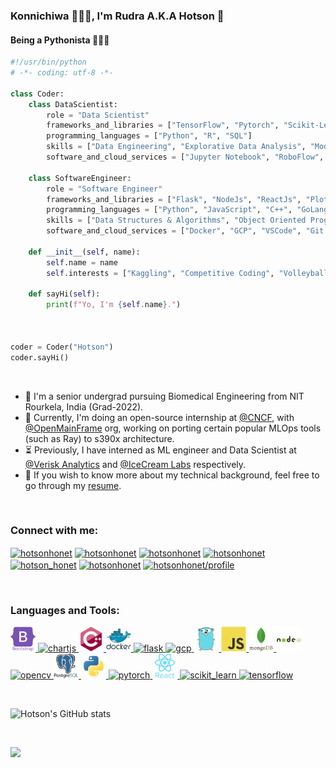 ### Konnichiwa 🙋🏼‍♂️, I'm Rudra A.K.A Hotson 👋

<!--
**HOTSONHONET/HOTSONHONET** is a ✨ _special_ ✨ repository because its `README.md` (this file) appears on your GitHub profile.

Here are some ideas to get you started:

- 🔭 I'm a senior undergrad pursuing Biomedical Engineering from NIT Rourkela, India (Grad-2022)
- 🌱 I’m currently learning ...
- 👯 Currently, I'm doing an open-source internship at 
- 🤔 I’m looking for help with ...
- 💬 Ask me about ...
- 📫 How to reach me: ...
- 😄 Pronouns: ...
- ⚡ Fun fact: ...
-->

#### Being a Pythonista 👨🏼‍💻

```Python
#!/usr/bin/python
# -*- coding: utf-8 -*-

class Coder:
    class DataScientist:
        role = "Data Scientist"
        frameworks_and_libraries = ["TensorFlow", "Pytorch", "Scikit-Learn", "HuggingFace", "Pandas", "Numpy"]
        programming_languages = ["Python", "R", "SQL"]
        skills = ["Data Engineering", "Explorative Data Analysis", "Models", "Computer Vision", "NLP", "Deploying"]
        software_and_cloud_services = ["Jupyter Notebook", "RoboFlow", "Tableau"]
    
    class SoftwareEngineer:
        role = "Software Engineer"
        frameworks_and_libraries = ["Flask", "NodeJs", "ReactJs", "Plotly-dash", "ChartJs"]
        programming_languages = ["Python", "JavaScript", "C++", "GoLang", "SQL"]
        skills = ["Data Structures & Algorithms", "Object Oriented Programming", "Web Development"]
        software_and_cloud_services = ["Docker", "GCP", "VSCode", "Git & GitHub", "PostgreSql", "MongoDB"]
        
    def __init__(self, name):
        self.name = name
        self.interests = ["Kaggling", "Competitive Coding", "Volleyball", "Hackathons", "Anime"]
        
    def sayHi(self):
        print(f"Yo, I'm {self.name}.")
    
    

coder = Coder("Hotson")
coder.sayHi()

```
<br>

- 🔭 I'm a senior undergrad pursuing Biomedical Engineering from NIT Rourkela, India (Grad-2022).
- 👯 Currently, I'm doing an open-source internship at [@CNCF](https://www.cncf.io), with [@OpenMainFrame](https://www.openmainframeproject.org) org, working on porting certain popular MLOps tools (such as Ray) to s390x architecture.
- ⏳ Previously, I have interned as ML engineer and Data Scientist at [@Verisk Analytics](https://www.verisk.com) and [@IceCream Labs](https://icecreamlabs.com) respectively.
- 💬 If you wish to know more about my technical background, feel free to go through my [resume](https://drive.google.com/drive/folders/1Ec19U-PZKioOBH9C7vWNifctlWEG3mMo?usp=sharing).

<br>

<!-- ### Connect with me

[<img src="https://raw.githubusercontent.com/Raymo111/Raymo111/master/socials/linkedin.png" height="40em" align="center" alt="Follow Hotson on LinkedIn" title="Follow Raymo111 on LinkedIn"/>](https://linkedin.com/in/hotsonhonet)
[<img src="https://raw.githubusercontent.com/Raymo111/Raymo111/master/socials/twitter.svg" height="40em" align="center" alt="Follow Hotson on Twitter" title="Follow Raymo111 on Twitter"/>](https://twitter.com/hotsonhonet)
[<img src="https://raw.githubusercontent.com/Raymo111/Raymo111/master/socials/instagram.svg" height="40em" align="center" alt="Follow Hotson on Instagram" title="Follow Raymo111 on Instagram"/>](https://instagram.com/hotsonhonet) -->

<h3 align="left">Connect with me:</h3>
<p align="left">
<a href="https://twitter.com/hotsonhonet" target="blank"><img align="center" src="https://raw.githubusercontent.com/rahuldkjain/github-profile-readme-generator/master/src/images/icons/Social/twitter.svg" alt="hotsonhonet" height="30" width="40" /></a>
<a href="https://linkedin.com/in/hotsonhonet" target="blank"><img align="center" src="https://raw.githubusercontent.com/rahuldkjain/github-profile-readme-generator/master/src/images/icons/Social/linked-in-alt.svg" alt="hotsonhonet" height="30" width="40" /></a>
<a href="https://kaggle.com/hotsonhonet" target="blank"><img align="center" src="https://raw.githubusercontent.com/rahuldkjain/github-profile-readme-generator/master/src/images/icons/Social/kaggle.svg" alt="hotsonhonet" height="30" width="40" /></a>
<a href="https://instagram.com/hotsonhonet" target="blank"><img align="center" src="https://raw.githubusercontent.com/rahuldkjain/github-profile-readme-generator/master/src/images/icons/Social/instagram.svg" alt="hotsonhonet" height="30" width="40" /></a>
<a href="https://www.codechef.com/users/hotson_honet" target="blank"><img align="center" src="https://cdn.jsdelivr.net/npm/simple-icons@3.1.0/icons/codechef.svg" alt="hotson_honet" height="30" width="40" /></a>
<a href="https://www.leetcode.com/hotsonhonet" target="blank"><img align="center" src="https://raw.githubusercontent.com/rahuldkjain/github-profile-readme-generator/master/src/images/icons/Social/leet-code.svg" alt="hotsonhonet" height="30" width="40" /></a>
<a href="https://auth.geeksforgeeks.org/user/hotsonhonet/profile" target="blank"><img align="center" src="https://raw.githubusercontent.com/rahuldkjain/github-profile-readme-generator/master/src/images/icons/Social/geeks-for-geeks.svg" alt="hotsonhonet/profile" height="30" width="40" /></a>
</p>

<br>

<h3 align="left">Languages and Tools:</h3>
<p align="left"> <a href="https://getbootstrap.com" target="_blank" rel="noreferrer"> <img src="https://raw.githubusercontent.com/devicons/devicon/master/icons/bootstrap/bootstrap-plain-wordmark.svg" alt="bootstrap" width="40" height="40"/> </a> <a href="https://www.chartjs.org" target="_blank" rel="noreferrer"> <img src="https://www.chartjs.org/media/logo-title.svg" alt="chartjs" width="40" height="40"/> </a> <a href="https://www.w3schools.com/cpp/" target="_blank" rel="noreferrer"> <img src="https://raw.githubusercontent.com/devicons/devicon/master/icons/cplusplus/cplusplus-original.svg" alt="cplusplus" width="40" height="40"/> </a> <a href="https://www.docker.com/" target="_blank" rel="noreferrer"> <img src="https://raw.githubusercontent.com/devicons/devicon/master/icons/docker/docker-original-wordmark.svg" alt="docker" width="40" height="40"/> </a> <a href="https://flask.palletsprojects.com/" target="_blank" rel="noreferrer"> <img src="https://www.vectorlogo.zone/logos/pocoo_flask/pocoo_flask-icon.svg" alt="flask" width="40" height="40"/> </a> <a href="https://cloud.google.com" target="_blank" rel="noreferrer"> <img src="https://www.vectorlogo.zone/logos/google_cloud/google_cloud-icon.svg" alt="gcp" width="40" height="40"/> </a> <a href="https://golang.org" target="_blank" rel="noreferrer"> <img src="https://raw.githubusercontent.com/devicons/devicon/master/icons/go/go-original.svg" alt="go" width="40" height="40"/> </a> <a href="https://developer.mozilla.org/en-US/docs/Web/JavaScript" target="_blank" rel="noreferrer"> <img src="https://raw.githubusercontent.com/devicons/devicon/master/icons/javascript/javascript-original.svg" alt="javascript" width="40" height="40"/> </a> <a href="https://www.mongodb.com/" target="_blank" rel="noreferrer"> <img src="https://raw.githubusercontent.com/devicons/devicon/master/icons/mongodb/mongodb-original-wordmark.svg" alt="mongodb" width="40" height="40"/> </a> <a href="https://nodejs.org" target="_blank" rel="noreferrer"> <img src="https://raw.githubusercontent.com/devicons/devicon/master/icons/nodejs/nodejs-original-wordmark.svg" alt="nodejs" width="40" height="40"/> </a> <a href="https://opencv.org/" target="_blank" rel="noreferrer"> <img src="https://www.vectorlogo.zone/logos/opencv/opencv-icon.svg" alt="opencv" width="40" height="40"/> </a> <a href="https://www.postgresql.org" target="_blank" rel="noreferrer"> <img src="https://raw.githubusercontent.com/devicons/devicon/master/icons/postgresql/postgresql-original-wordmark.svg" alt="postgresql" width="40" height="40"/> </a> <a href="https://www.python.org" target="_blank" rel="noreferrer"> <img src="https://raw.githubusercontent.com/devicons/devicon/master/icons/python/python-original.svg" alt="python" width="40" height="40"/> </a> <a href="https://pytorch.org/" target="_blank" rel="noreferrer"> <img src="https://www.vectorlogo.zone/logos/pytorch/pytorch-icon.svg" alt="pytorch" width="40" height="40"/> </a> <a href="https://reactjs.org/" target="_blank" rel="noreferrer"> <img src="https://raw.githubusercontent.com/devicons/devicon/master/icons/react/react-original-wordmark.svg" alt="react" width="40" height="40"/> </a> <a href="https://scikit-learn.org/" target="_blank" rel="noreferrer"> <img src="https://upload.wikimedia.org/wikipedia/commons/0/05/Scikit_learn_logo_small.svg" alt="scikit_learn" width="40" height="40"/> </a> <a href="https://www.tensorflow.org" target="_blank" rel="noreferrer"> <img src="https://www.vectorlogo.zone/logos/tensorflow/tensorflow-icon.svg" alt="tensorflow" width="40" height="40"/> </a> </p>

<br>

![Hotson's GitHub stats](https://github-readme-stats.vercel.app/api?username=HOTSONHONET&show_icons=true&theme=dark)

<br>

![](https://komarev.com/ghpvc/?username=HOTSONHONET&color=blue&style=flat-square)
